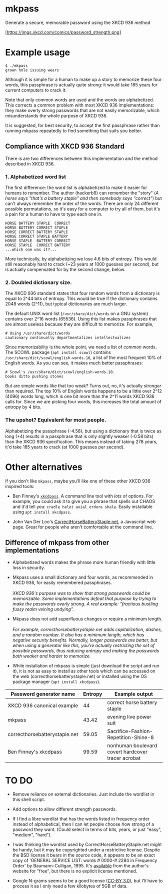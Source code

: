 # mkpass
Generate a secure, memorable password using the XKCD 936 method

[https://imgs.xkcd.com/comics/password_strength.png]

# Example usage

    $ ./mkpass
    grown hole issuing wears

Although it is simple for a human to make up a story to memorize these
four words, this passphrase is actually quite strong: it would take
185 years for current computers to crack it.

Note that only common words are used and the words are alphabetized.
This corrects a common problem with most XKCD 936 implementations:
they make overly strong passwords that are not easily memorizable,
which misunderstands the whole purpose of XKCD 936.

It is suggested, for best security, to accept the first passphrase
rather than running mkpass repeatedly to find something that suits you
better.

## Compliance with XKCD 936 Standard

There is are two differences between this implementation
and the method described in XKCD 936.

### 1. Alphabetized word list

The first difference: the word list is alphabetized to make it easier
for humans to remember. The author (hackerb9) can remember the "story"
(_A horse says "that's a battery staple" and then somebody says
"correct"_) but can't always remember the order of the words. There
are only 24 different possible permutations, so it's easy for a
computer to try all of them, but it's a pain for a human to have to
type each one in.

    HORSE BATTERY STAPLE  CORRECT
    HORSE BATTERY CORRECT STAPLE
    HORSE CORRECT BATTERY STAPLE
    HORSE CORRECT STAPLE BATTERY
    HORSE STAPLE  BATTERY CORRECT
    HORSE STAPLE  CORRECT BATTERY
    ...which one was it?...    

More technically, by alphabetizing we lose 4.6 bits of entropy. This
would still reasonably hard to crack (~23 years at 1000 guesses per
second), but is actually compensated for by the second change, below.

### 2. Doubled dictionary size. 

The XKCD 936 standard states that four random words from a dictionary
is equal to 2^44 bits of entropy. This would be true if the dictionary
contains 2048 words (2^11), but typical dictionaries are much larger.

The default UNIX word list (`/usr/share/dict/words` on a GNU system)
contains over 2^16 words (65536). Using this list makes passphrases
that are almost useless because they are difficult to memorize. For
example,

    # Using /usr/share/dict/words
    cautionary continually departmentalizes intellectualizes

Since memorizability is the whole point, we need a list of _common_
words. The SCOWL package (`apt install scowl`) contains
`/usr/share/dict/scowl/english-words.10`, a list of the most frequent
10% of English words. As you can see, it makes much better
passphrases:

    # Scowl's /usr/share/dict/scowl/english-words.10.
    books ditto pushing stones

But are simple words like that too weak? Turns out, no, it's actually
_stronger_ than required. The top 10% of English words happens to be a
little over 2^12 (4096) words long, which is one bit more than the
2^11 words XKCD 936 calls for. Since we are picking four words, this
increases the total amount of entropy by 4 bits.

### The upshot? Equivalent for most people. 

Alphabetizing the passphrase (-4.58), but using a dictionary that is
twice as long (+4) results in a passphrase that is only slightly
weaker (-0.58 bits) than the XKCD 936 specification. This means instead
of taking 278 years, it'd take 185 years to crack (at 1000 guesses per
second).

# Other alternatives

If you don't like `mkpass`, maybe you'll like one of these other XKCD 936 inspired tools:

* Ben Finney's
  [`xkcdpass`](https://github.com/redacted/XKCD-password-generator). A
  command line tool with *lots* of options. For example, you could ask
  it to give you a phrase that spells out CHAOS and it'd tell you:
  `cradle helot axial ordure shale`. Easily installable using `apt
  install xkcdpass`.

* John Van Der Loo's
  [CorrectHorseBatteryStaple.net](CorrectHorseBatteryStaple.net), a
  Javascript web page. Great for people who aren't comfortable at the
  command line.

## Difference of mkpass from other implementations

* Alphabetized words makes the phrase more human friendly with little
  loss in security.

* Mkpass uses a small dictionary and four words, as recommended in
  XKCD 936, for easily remembered passphrases.</br></br> _XKCD 936's
  purpose was to show that strong passwords could be memorizable. Some
  implementations defeat that purpose by trying to make the passwords
  overly strong. A real example: "fractious bustling fussy realm
  veining undying"._
  
* Mkpass does not add superfluous changes or require a minimum length.</br></br>
  _For example, correcthorsebatterystaple.net adds capitalization,
  dashes, and a random number. It also has a minimum length, which has
  negative security benefits. Normally, longer passwords are better,
  but when using a generator like this, you're actually restricting
  the set of possible passwords, thus reducing entropy and making the
  passwords both weaker *and* harder to memorize._

* While installation of mkpass is simple (just download the script and
  run it), it is not as easy to install as other tools which can be
  accessed on the web (correcthorsebatterystaple.net) or installed
  using the OS package manager (`apt install xkcdpass`).

| Password generator name       | Entropy  | Example output               |
|-------------------------------|----------|------------------------------|
| XKCD 936 canonical example	| 44   	   | correct horse battery staple |
| mkpass   	     		| 43.42	   | evening live power suit      |
| correcthorsebatterystaple.net | 59.05	   | Sacrifice-Fashion-Repetition-Shine-8 |
| Ben Finney's xkcdpass         | 99.59	   | nonhuman boulevard covert hardcover tracer acrobat |


# TO DO

* Remove reliance on external dictionaries. Just include the wordlist
  in this shell script.

* Add options to allow different strength passwords.

* If I find a libre wordlist that has the words listed in frequency
  order instead of alphabetical, then I can let people choose how
  strong of a password they want. (Could select in terms of bits,
  years, or just "easy", "medium", "hard").

* I was thinking the wordlist used by CorrectHorseBatteryStaple.net
  might be handy, but it may be copyrighted under a restrictive
  license. Despite the BSD license it bears in the source code, it
  appears to be an exact copy of 'GENERAL SERVICE LIST: words # 0000-#
  2284 in Frequency Order' by Baumann-Culligan, 1995. It's
  [available](http://jbauman.com/aboutgsl.html) from the author's
  website for "free", but there is no explicit license mentioned.

* Google N-grams seems to be a good license ([CC-BY
  3.0](https://creativecommons.org/licenses/by/3.0/)), but I'll have
  to process it as I only need a few kilobytes of 5GB of data. 

